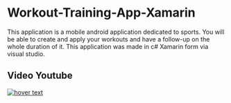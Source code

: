 # Workout-Training-App-Xamarin
This application is a mobile android application dedicated to sports.
You will be able to create and apply your workouts and have a follow-up on the whole duration of it.
This application was made in c# Xamarin form via visual studio.
## Video Youtube
<a href="https://youtu.be/bDLIHyxylv0">
    <img src="https://i9.ytimg.com/vi/bDLIHyxylv0/mqdefault.jpg?v=62a8d848&sqp=COC-o5UG&rs=AOn4CLBrrcSw0DG9oL-8n_CTJ9lWfg37gA" title="hover text">
</a>
                                                                                                                                                                                                           
 
